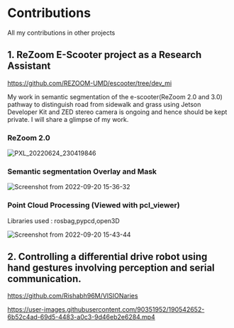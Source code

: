 # Contributions
All my contributions in other projects

## 1. ReZoom E-Scooter project as a Research Assistant
https://github.com/REZOOM-UMD/escooter/tree/dev_mi

My work in semantic segmentation of the e-scooter(ReZoom 2.0 and 3.0) pathway to distinguish road from sidewalk and grass using Jetson Developer Kit and ZED stereo camera is ongoing and hence should be kept private. I will share a glimpse of my work.

### ReZoom 2.0

![PXL_20220624_230419846](https://user-images.githubusercontent.com/90351952/191345057-c04f062a-25a0-4d04-aff3-f4b093c78f18.jpg)

### Semantic segmentation Overlay and Mask 

![Screenshot from 2022-09-20 15-36-32](https://user-images.githubusercontent.com/90351952/191348944-6e2cd1a6-52d4-4c72-8bf5-cbc2732036ed.png)

### Point Cloud Processing (Viewed with pcl_viewer)

Libraries used : rosbag,pypcd,open3D

![Screenshot from 2022-09-20 15-43-44](https://user-images.githubusercontent.com/90351952/191350367-fee77eea-4a0d-4e94-a8be-f1569f8326cb.png)


## 2. Controlling a differential drive robot using hand gestures involving perception and serial communication.

https://github.com/Rishabh96M/VISIONaries

https://user-images.githubusercontent.com/90351952/190542652-6b52c4ad-69d5-4483-a0c3-9d46eb2e6284.mp4

